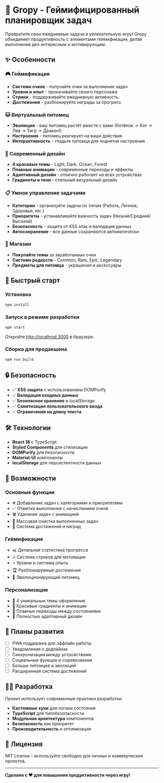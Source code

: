 # 🚀 Gropy - Геймифицированный планировщик задач

Превратите свои ежедневные задачи в увлекательную игру! Gropy объединяет продуктивность с элементами геймификации, делая выполнение дел интересным и мотивирующим.

## ✨ Особенности

### 🎮 Геймификация
- **Система очков** - получайте очки за выполнение задач
- **Уровни и опыт** - прокачивайте своего персонажа
- **Стрики** - поддерживайте ежедневную активность
- **Достижения** - разблокируйте награды за прогресс

### 🐱 Виртуальный питомец
- **Эволюция** - ваш питомец растёт вместе с вами (Котёнок → Кот → Лев → Тигр → Дракон!)
- **Настроения** - питомец реагирует на ваши действия
- **Интерактивность** - гладьте питомца для поднятия настроения

### 🎨 Современный дизайн
- **4 красивые темы** - Light, Dark, Ocean, Forest
- **Плавные анимации** - современные переходы и эффекты
- **Адаптивный дизайн** - отлично работает на всех устройствах
- **Градиенты и тени** - стильный визуальный дизайн

### 📋 Умное управление задачами
- **Категории** - организуйте задачи по типам (Работа, Личное, Здоровье, etc.)
- **Приоритеты** - устанавливайте важность задач (Низкий/Средний/Высокий)
- **Безопасность** - защита от XSS атак и валидация данных
- **Автосохранение** - все данные сохраняются автоматически

### 🏪 Магазин
- **Покупайте темы** за заработанные очки
- **Система редкости** - Common, Rare, Epic, Legendary
- **Предметы для питомца** - украшения и аксессуары

## 🚀 Быстрый старт

### Установка
```bash
npm install
```

### Запуск в режиме разработки
```bash
npm start
```
Откройте [http://localhost:3000](http://localhost:3000) в браузере.

### Сборка для продакшена
```bash
npm run build
```

## 🔒 Безопасность

- ✅ **XSS защита** с использованием DOMPurify
- ✅ **Валидация входных данных**
- ✅ **Безопасное хранение** в localStorage
- ✅ **Санитизация пользовательского ввода**
- ✅ **Ограничения на длину текста**

## 🛠️ Технологии

- **React 18** с TypeScript
- **Styled Components** для стилизации
- **DOMPurify** для безопасности
- **Material-UI** компоненты
- **localStorage** для персистентности данных

## 📱 Возможности

### Основные функции
- ➕ Добавление задач с категориями и приоритетами
- ✅ Отметка выполнения с начислением очков
- 🗑️ Удаление задач с анимацией
- 🧹 Массовая очистка выполненных задач
- 🎯 Система достижений и наград

### Геймификация
- 📊 Детальная статистика прогресса
- 🔥 Система стриков для мотивации
- ⭐ Уровни и система опыта
- 🏆 Разблокируемые достижения
- 🎪 Эволюционирующий питомец

### Персонализация
- 🎨 4 уникальные темы оформления
- 🌈 Красивые градиенты и анимации
- 🔄 Плавные переходы между состояниями
- 📱 Полностью адаптивный дизайн

## 🎯 Планы развития

- [ ] PWA поддержка для оффлайн работы
- [ ] Уведомления о дедлайнах
- [ ] Синхронизация между устройствами
- [ ] Социальные функции и соревнования
- [ ] Больше питомцев и эволюций
- [ ] Расширенная система достижений

## 👨‍💻 Разработка

Проект использует современные практики разработки:
- **Кастомные хуки** для логики состояния
- **TypeScript** для типобезопасности
- **Модульная архитектура** компонентов
- **Безопасность** как приоритет
- **Производительность** и оптимизация

## 📄 Лицензия

MIT License - используйте свободно для личных и коммерческих проектов.

---

**Сделано с ❤️ для повышения продуктивности через игру!**
